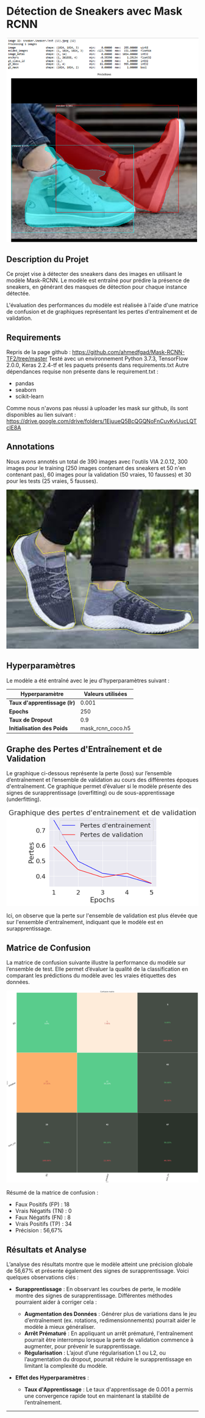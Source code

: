 # Détection de Sneakers avec Mask RCNN 

![test.jpg](assets/test.jpg)

## Description du Projet
Ce projet vise à détecter des sneakers dans des images en utilisant le modèle Mask-RCNN. Le modèle est entraîné pour prédire la présence de sneakers, en générant des masques de détection pour chaque instance détectée.

L'évaluation des performances du modèle est réalisée à l'aide d'une matrice de confusion et de graphiques représentant les pertes d'entraînement et de validation.

## Requirements 

Repris de la page github : https://github.com/ahmedfgad/Mask-RCNN-TF2/tree/master
Testé avec un environnement Python 3.7.3, TensorFlow 2.0.0, Keras 2.2.4-tf et les paquets présents dans requirements.txt
Autre dépendances requise non présente dans le requirement.txt : 
- pandas
- seaborn
- scikit-learn

Comme nous n'avons pas réussi à uploader les mask sur github, ils sont disponibles au lien suivant : https://drive.google.com/drive/folders/1EjuueQ5BcQGQNoFnCuvKvUucLQTclE8A

## Annotations 

Nous avons annotés un total de 390 images avec l'outils VIA 2.0.12, 300 images pour le training (250 images contenant des sneakers et 50 n'en contenant pas), 60 images pour la validation (50 vraies, 10 fausses) et 30 pour les tests (25 vraies, 5 fausses). 

![annotation.jpg](assets/annotation.jpg)

## Hyperparamètres

Le modèle a été entraîné avec le jeu d'hyperparamètres suivant :

| Hyperparamètre          | Valeurs utilisées                         |
|-------------------------|-------------------------------------------|
| **Taux d'apprentissage (lr)**  | 0.001                              |
| **Epochs**              | 250                                      |
| **Taux de Dropout**        | 0.9                                   |
| **Initialisation des Poids** | mask_rcnn_coco.h5                     |

## Graphe des Pertes d'Entraînement et de Validation

Le graphique ci-dessous représente la perte (loss) sur l’ensemble d’entraînement et l’ensemble de validation au cours des différentes époques d'entraînement. Ce graphique permet d’évaluer si le modèle présente des signes de surapprentissage (overfitting) ou de sous-apprentissage (underfitting).

![Training and Validation Loss](assets/loss_graph.png)

Ici, on observe que la perte sur l'ensemble de validation est plus élevée que sur l'ensemble d'entraînement, indiquant que le modèle est en surapprentissage.

## Matrice de Confusion

La matrice de confusion suivante illustre la performance du modèle sur l’ensemble de test. Elle permet d’évaluer la qualité de la classification en comparant les prédictions du modèle avec les vraies étiquettes des données.

![Matrice de Confusion](assets/confusion_matrix.png)

Résumé de la matrice de confusion :
- Faux Positifs (FP) : 18
- Vrais Négatifs (TN) : 0
- Faux Négatifs (FN) : 8
- Vrais Positifs (TP) : 34
- Précision : 56,67%

## Résultats et Analyse

L’analyse des résultats montre que le modèle atteint une précision globale de 56,67% et présente également des signes de surapprentissage. Voici quelques observations clés :

- **Surapprentissage** : En observant les courbes de perte, le modèle montre des signes de surapprentissage. Différentes méthodes pourraient aider à corriger cela :
    - **Augmentation des Données** : Générer plus de variations dans le jeu d’entraînement (ex. rotations, redimensionnements) pourrait aider le modèle à mieux généraliser.
    - **Arrêt Prématuré** : En appliquant un arrêt prématuré, l'entraînement pourrait être interrompu lorsque la perte de validation commence à augmenter, pour prévenir le surapprentissage.
    - **Régularisation** : L’ajout d’une régularisation L1 ou L2, ou l’augmentation du dropout, pourrait réduire le surapprentissage en limitant la complexité du modèle.

- **Effet des Hyperparamètres** : 
    - **Taux d'Apprentissage** : Le taux d'apprentissage de 0.001 a permis une convergence rapide tout en maintenant la stabilité de l’entraînement.

--- 

